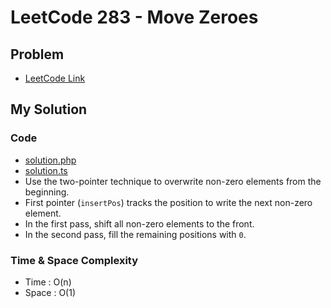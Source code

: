 # LeetCode 283 - Move Zeroes

## Problem  
- [LeetCode Link](https://leetcode.com/problems/move-zeroes/)

## My Solution

### Code
- [solution.php](./solution.php)
- [solution.ts](./solution.ts)
- Use the two-pointer technique to overwrite non-zero elements from the beginning.
- First pointer (`insertPos`) tracks the position to write the next non-zero element.
- In the first pass, shift all non-zero elements to the front.
- In the second pass, fill the remaining positions with `0`.

### Time & Space Complexity
- Time  : O(n)
- Space : O(1)
